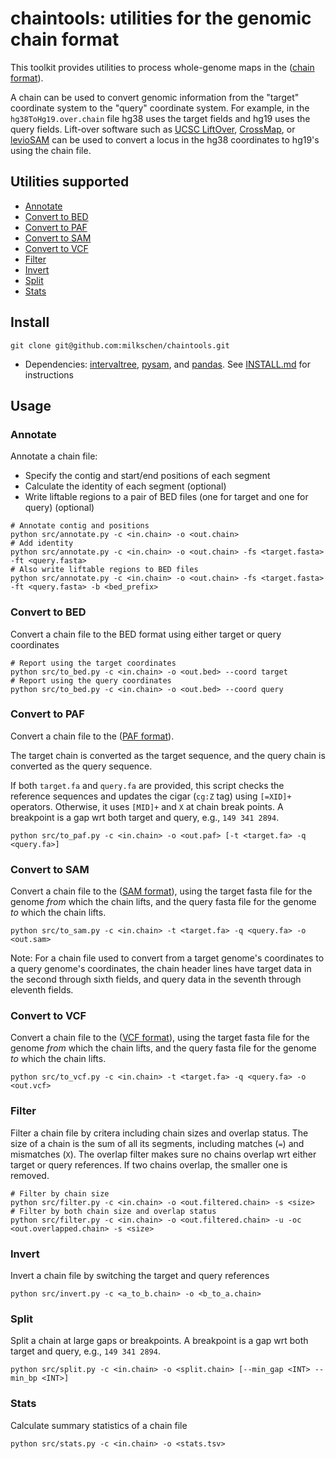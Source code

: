 # chaintools: utilities for the genomic chain format

This toolkit provides utilities to process whole-genome maps in the ([chain format](https://genome.ucsc.edu/goldenPath/help/chain.html)).

A chain can be used to convert genomic information from the "target" coordinate system to the "query" coordinate system.
For example, in the `hg38ToHg19.over.chain` file hg38 uses the target fields and hg19 uses the query fields.
Lift-over software such as [UCSC LiftOver](https://genome.ucsc.edu/cgi-bin/hgLiftOver), [CrossMap](https://github.com/liguowang/CrossMap), or [levioSAM](https://github.com/alshai/levioSAM) can be used to  convert a locus in the hg38 coordinates to hg19's using the chain file.


## Utilities supported
* [Annotate](#annotate)
* [Convert to BED](#to_bed)
* [Convert to PAF](#to_paf)
* [Convert to SAM](#to_sam)
* [Convert to VCF](#to_vcf)
* [Filter](#filter)
* [Invert](#invert)
* [Split](#split)
* [Stats](#stats)


## Install

```
git clone git@github.com:milkschen/chaintools.git
```

* Dependencies: [intervaltree](https://github.com/chaimleib/intervaltree), [pysam](https://pysam.readthedocs.io/en/latest/), and [pandas](https://pandas.pydata.org). See [INSTALL.md](INSTALL.md) for instructions



## Usage

<a name="annotate"></a>
### Annotate 
Annotate a chain file:
* Specify the contig and start/end positions of each segment
* Calculate the identity of each segment (optional)
* Write liftable regions to a pair of BED files (one for target and one for query) (optional)

```
# Annotate contig and positions
python src/annotate.py -c <in.chain> -o <out.chain>
# Add identity
python src/annotate.py -c <in.chain> -o <out.chain> -fs <target.fasta> -ft <query.fasta>
# Also write liftable regions to BED files
python src/annotate.py -c <in.chain> -o <out.chain> -fs <target.fasta> -ft <query.fasta> -b <bed_prefix>
```


<a name="to_bed"></a>
### Convert to BED
Convert a chain file to the BED format using either target or query coordinates

```
# Report using the target coordinates
python src/to_bed.py -c <in.chain> -o <out.bed> --coord target
# Report using the query coordinates
python src/to_bed.py -c <in.chain> -o <out.bed> --coord query
```


<a name="to_paf"></a>
### Convert to PAF
Convert a chain file to the ([PAF format](https://github.com/lh3/miniasm/blob/master/PAF.md)). 

The target chain is converted as the target sequence, and the query chain is converted as the query sequence.

If both `target.fa` and `query.fa` are provided, this script checks the reference sequences and updates the cigar (`cg:Z` tag) using `[=XID]+` operators.
Otherwise, it uses `[MID]+` and `X` at chain break points. A breakpoint is a gap wrt both target and query, e.g., `149 341 2894`.

```
python src/to_paf.py -c <in.chain> -o <out.paf> [-t <target.fa> -q <query.fa>]
```


<a name="to_sam"></a>
### Convert to SAM
Convert a chain file to the ([SAM format](https://samtools.github.io/hts-specs/SAMv1.pdf)), 
using the target fasta file for the genome *from* which
the chain lifts, and the query fasta file for the genome *to* which the chain lifts.

```
python src/to_sam.py -c <in.chain> -t <target.fa> -q <query.fa> -o <out.sam> 
```

Note: For a chain file used to convert from a target genome's coordinates to a query
genome's coordinates, the chain header lines have target data in the second through
sixth fields, and query data in the seventh through eleventh fields.


<a name="to_vcf"></a>
### Convert to VCF
Convert a chain file to the ([VCF format](https://samtools.github.io/hts-specs/VCFv4.2.pdf)),
using the target fasta file for the genome *from* which
the chain lifts, and the query fasta file for the genome *to* which the chain lifts.

```
python src/to_vcf.py -c <in.chain> -t <target.fa> -q <query.fa> -o <out.vcf>
```


<a name="filter"></a>
### Filter
Filter a chain file by critera including chain sizes and overlap status. 
The size of a chain is the sum of all its segments, including matches (`=`) and mismatches (`X`). 
The overlap filter makes sure no chains overlap wrt either target or query references. If two chains overlap, the smaller one is removed.

```
# Filter by chain size
python src/filter.py -c <in.chain> -o <out.filtered.chain> -s <size>
# Filter by both chain size and overlap status
python src/filter.py -c <in.chain> -o <out.filtered.chain> -u -oc <out.overlapped.chain> -s <size>
```


<a name="invert"></a>
### Invert
Invert a chain file by switching the target and query references

```
python src/invert.py -c <a_to_b.chain> -o <b_to_a.chain>
```


<a name="split"></a>
### Split 
Split a chain at large gaps or breakpoints. A breakpoint is a gap wrt both target and query, e.g., `149 341 2894`.

```
python src/split.py -c <in.chain> -o <split.chain> [--min_gap <INT> --min_bp <INT>]
```


<a name="stats"></a>
### Stats
Calculate summary statistics of a chain file

```
python src/stats.py -c <in.chain> -o <stats.tsv>
```
